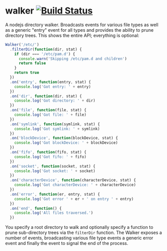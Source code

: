 walker [![Build Status](https://secure.travis-ci.org/daaku/nodejs-walker.png)](http://travis-ci.org/daaku/nodejs-walker)
======

A nodejs directory walker. Broadcasts events for various file types as well as
a generic "entry" event for all types and provides the ability to prune
directory trees. This shows the entire API; everything is optional:

```javascript
Walker('/etc/')
  .filterDir(function(dir, stat) {
    if (dir === '/etc/pam.d') {
      console.warn('Skipping /etc/pam.d and children')
      return false
    }
    return true
  })
  .on('entry', function(entry, stat) {
    console.log('Got entry: ' + entry)
  })
  .on('dir', function(dir, stat) {
    console.log('Got directory: ' + dir)
  })
  .on('file', function(file, stat) {
    console.log('Got file: ' + file)
  })
  .on('symlink', function(symlink, stat) {
    console.log('Got symlink: ' + symlink)
  })
  .on('blockDevice', function(blockDevice, stat) {
    console.log('Got blockDevice: ' + blockDevice)
  })
  .on('fifo', function(fifo, stat) {
    console.log('Got fifo: ' + fifo)
  })
  .on('socket', function(socket, stat) {
    console.log('Got socket: ' + socket)
  })
  .on('characterDevice', function(characterDevice, stat) {
    console.log('Got characterDevice: ' + characterDevice)
  })
  .on('error', function(er, entry, stat) {
    console.log('Got error ' + er + ' on entry ' + entry)
  })
  .on('end', function() {
    console.log('All files traversed.')
  })
```

You specify a root directory to walk and optionally specify a function to prune
sub-directory trees via the `filterDir` function. The Walker exposes a number
of events, broadcasting various file type events a generic error event and
finally the event to signal the end of the process.
